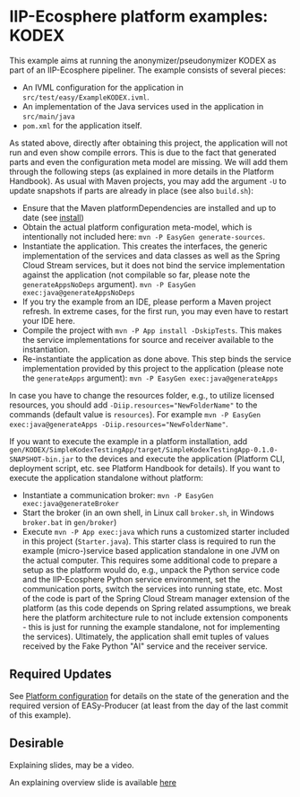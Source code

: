 # IIP-Ecosphere platform examples: KODEX

This example aims at running the anonymizer/pseudonymizer KODEX as part of an IIP-Ecosphere pipeliner. The example consists of several pieces:
  * An IVML configuration for the application in `src/test/easy/ExampleKODEX.ivml`.
  * An implementation of the Java services used in the application in `src/main/java`
  * `pom.xml` for the application itself. 
  
As stated above, directly after obtaining this project, the application will not run and even show compile errors. This is due to the fact that generated parts and even the configuration meta model are missing. We will add them through the following steps (as explained in more details in the Platform Handbook). As usual with Maven projects, you may add the argument `-U` to update snapshots if parts are already in place (see also `build.sh`):

  * Ensure that the Maven platformDependencies are installed and up to date (see [install](https://github.com/iip-ecosphere/platform/tree/main/platform/tools/Install))
  * Obtain the actual platform configuration meta-model, which is intentionally not included here: `mvn -P EasyGen generate-sources`.
  * Instantiate the application. This creates the interfaces, the generic implementation of the services and data classes as well as the Spring Cloud Stream services, but it does not bind the service implementation against the application (not compilable so far, please note the `generateAppsNoDeps` argument). `mvn -P EasyGen exec:java@generateAppsNoDeps`
  * If you try the example from an IDE, please perform a Maven project refresh. In extreme cases, for the first run, you may even have to restart your IDE here.
  * Compile the project with `mvn -P App install -DskipTests`. This makes the service implementations for source and receiver available to the instantiation.
  * Re-instantiate the application as done above. This step binds the service implementation provided by this project to the application (please note the `generateApps` argument): `mvn -P EasyGen exec:java@generateApps`
    
In case you have to change the resources folder, e.g., to utilize licensed resources, you should add `-Diip.resources="NewFolderName"` to the commands (default value is `resources`). For example `mvn -P EasyGen exec:java@generateApps -Diip.resources="NewFolderName"`.

If you want to execute the example in a platform installation, add `gen/KODEX/SimpleKodexTestingApp/target/SimpleKodexTestingApp-0.1.0-SNAPSHOT-bin.jar` to the devices and execute the application (Platform CLI, deployment script, etc. see Platform Handbook for details). If you want to execute the application standalone without platform:
    
  * Instantiate a communication broker: `mvn -P EasyGen exec:java@generateBroker`
  * Start the broker (in an own shell, in Linux call `broker.sh`, in Windows `broker.bat` in `gen/broker`)
  * Execute `mvn -P App exec:java` which runs a customized starter included in this project (`Starter.java`). This starter class is required to run the example (micro-)service based application standalone in one JVM on the actual computer. This requires some additional code to prepare a setup as the platform would do, e.g., unpack the Python service code and the IIP-Ecosphere Python service environment, set the communication ports, switch the services into running state, etc. Most of the code is part of the Spring Cloud Stream manager extension of the platform (as this code depends on Spring related assumptions, we break here the platform architecture rule to not include extension components - this is just for running the example standalone, not for implementing the services). Ultimately, the application shall emit tuples of values received by the Fake Python "AI" service and the receiver service.

## Required Updates

See [Platform configuration](https://github.com/iip-ecosphere/platform/tree/main/platform/configuration/configuration) for details on the state of the generation and the required version of EASy-Producer (at least from the day of the last commit of this example). 

## Desirable

Explaining slides, may be a video.

An explaining overview slide is available [here](https://github.com/iip-ecosphere/platform/tree/main/platform/examples/examples.KODEX/docs/Examples_KODEX.pdf)
